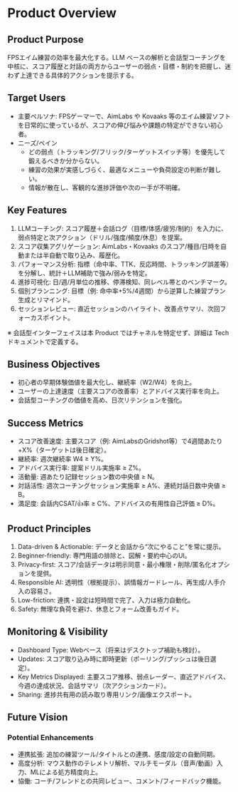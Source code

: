 # Product Overview

## Product Purpose
FPSエイム練習の効率を最大化する。LLM ベースの解析と会話型コーチングを中核に、スコア履歴と対話の両方からユーザーの弱点・目標・制約を把握し、迷わず上達できる具体的アクションを提示する。

## Target Users
- 主要ペルソナ: FPSゲーマーで、AimLabs や Kovaaks 等のエイム練習ソフトを日常的に使っているが、スコアの伸び悩みや課題の特定ができない初心者。
- ニーズ/ペイン
  - どの弱点（トラッキング/フリック/ターゲットスイッチ等）を優先して鍛えるべきか分からない。
  - 練習の効果が実感しづらく、最適なメニューや負荷設定の判断が難しい。
  - 情報が散在し、客観的な進捗評価や次の一手が不明確。

## Key Features
1. LLMコーチング: スコア履歴＋会話ログ（目標/体感/疲労/制約）を入力に、弱点特定と次アクション（ドリル/強度/頻度/休息）を提案。
2. スコア収集アグリゲーション: AimLabs・Kovaaks のスコア/種目/日時を自動または半自動で取り込み、履歴化。
3. パフォーマンス分析: 指標（命中率、TTK、反応時間、トラッキング誤差等）を分解し、統計＋LLM補助で強み/弱みを特定。
4. 進捗可視化: 日/週/月単位の推移、停滞検知、同レベル帯とのベンチマーク。
5. 個別プランニング: 目標（例: 命中率+5%/4週間）から逆算した練習プラン生成とリマインド。
6. セッションレビュー: 直近セッションのハイライト、改善点サマリ、次回フォーカスポイント。

※ 会話型インターフェイスは本 Product ではチャネルを特定せず、詳細は Tech ドキュメントで定義する。

## Business Objectives
- 初心者の早期体験価値を最大化し、継続率（W2/W4）を向上。
- ユーザーの上達速度（主要スコアの改善率）とアドバイス実行率を向上。
- 会話型コーチングの価値を高め、日次リテンションを強化。

## Success Metrics
- スコア改善速度: 主要スコア（例: AimLabsのGridshot等）で4週間あたり +X%（ターゲットは後日確定）。
- 継続率: 週次継続率 W4 ≥ Y%。
- アドバイス実行率: 提案ドリル実施率 ≥ Z%。
- 活動量: 週あたり記録セッション数の中央値 ≥ N。
- 対話活性: 週次コーチングセッション実施率 ≥ A%、連続対話日数中央値 ≥ B。
- 満足度: 会話内CSAT/👍率 ≥ C%、アドバイスの有用性自己評価 ≥ D%。

## Product Principles
1. Data-driven & Actionable: データと会話から“次にやること”を常に提示。
2. Beginner-friendly: 専門用語の排除と、図解・要約中心のUI。
3. Privacy-first: スコア/会話データは明示同意・最小権限・削除/匿名化オプションを提供。
4. Responsible AI: 透明性（根拠提示）、誤情報ガードレール、再生成/人手介入の容易さ。
5. Low-friction: 連携・設定は短時間で完了、入力は極力自動化。
6. Safety: 無理な負荷を避け、休息とフォーム改善もガイド。

## Monitoring & Visibility
- Dashboard Type: Webベース（将来はデスクトップ補助も検討）。
- Updates: スコア取り込み時に即時更新（ポーリング/プッシュは後日選定）。
- Key Metrics Displayed: 主要スコア推移、弱点レーダー、直近アドバイス、今週の達成状況、会話サマリ（次アクションカード）。
- Sharing: 進捗共有用の読み取り専用リンク/画像エクスポート。

## Future Vision
### Potential Enhancements
- 連携拡張: 追加の練習ツール/タイトルとの連携、感度/設定の自動同期。
- 高度分析: マウス動作のテレメトリ解析、マルチモーダル（音声/動画）入力、MLによる処方精度向上。
- 協働: コーチ/フレンドとの共同レビュー、コメント/フィードバック機能。
